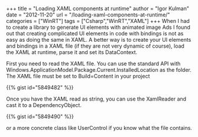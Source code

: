 +++
title = "Loading XAML components at runtime"
author = "Igor Kulman"
date = "2012-11-20"
url = "/loading-xaml-components-at-runtime/"
categories = ["WinRT"]
tags = ["Csharp","WinRT","XAML"]
+++
When I had to create a library to generate UI elements with animated image Ads I found out that creating complicated UI elements in code with bindings is not as easy as doing the same in XAML. A better way is to create your UI elements and bindings in a XAML file (if they are not very dynamic of course), load the XAML at runtime, parse it and set its DataContext.

First you need to read the XAML file. You can use the standard API with Windows.ApplicationModel.Package.Current.InstalledLocation as the folder. The XAML file must be set to Build=Content in your project

{{% gist id="5849482" %}}

<!--more-->

Once you have the XAML read as string, you can use the XamlReader and cast it to a DependencyObject.

{{% gist id="5849490" %}}

or a more concrete class like UserControl if you know what the file contains.
